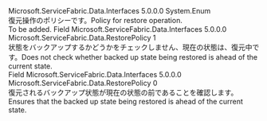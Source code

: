 <Type Name="RestorePolicy" FullName="Microsoft.ServiceFabric.Data.RestorePolicy">
  <TypeSignature Language="C#" Value="public enum RestorePolicy" />
  <TypeSignature Language="ILAsm" Value=".class public auto ansi sealed RestorePolicy extends System.Enum" />
  <TypeSignature Language="DocId" Value="T:Microsoft.ServiceFabric.Data.RestorePolicy" />
  <TypeSignature Language="VB.NET" Value="Public Enum RestorePolicy" />
  <TypeSignature Language="F#" Value="type RestorePolicy = " />
  <AssemblyInfo>
    <AssemblyName>Microsoft.ServiceFabric.Data.Interfaces</AssemblyName>
    <AssemblyVersion>5.0.0.0</AssemblyVersion>
  </AssemblyInfo>
  <Base>
    <BaseTypeName>System.Enum</BaseTypeName>
  </Base>
  <Docs>
    <summary>
            <span data-ttu-id="b8c3b-101">復元操作のポリシーです。</span><span class="sxs-lookup"><span data-stu-id="b8c3b-101">Policy for restore operation.</span></span>
            </summary>
    <remarks>To be added.</remarks>
  </Docs>
  <Members>
    <Member MemberName="Force">
      <MemberSignature Language="C#" Value="Force" />
      <MemberSignature Language="ILAsm" Value=".field public static literal valuetype Microsoft.ServiceFabric.Data.RestorePolicy Force = int32(1)" />
      <MemberSignature Language="DocId" Value="F:Microsoft.ServiceFabric.Data.RestorePolicy.Force" />
      <MemberSignature Language="VB.NET" Value="Force" />
      <MemberSignature Language="F#" Value="Force = 1" Usage="Microsoft.ServiceFabric.Data.RestorePolicy.Force" />
      <MemberType>Field</MemberType>
      <AssemblyInfo>
        <AssemblyName>Microsoft.ServiceFabric.Data.Interfaces</AssemblyName>
        <AssemblyVersion>5.0.0.0</AssemblyVersion>
      </AssemblyInfo>
      <ReturnValue>
        <ReturnType>Microsoft.ServiceFabric.Data.RestorePolicy</ReturnType>
      </ReturnValue>
      <MemberValue>1</MemberValue>
      <Docs>
        <summary>
            <span data-ttu-id="b8c3b-102">状態をバックアップするかどうかをチェックしません、現在の状態は、復元中です。</span><span class="sxs-lookup"><span data-stu-id="b8c3b-102">Does not check whether backed up state being restored is ahead of the current state.</span></span>
            </summary>
      </Docs>
    </Member>
    <Member MemberName="Safe">
      <MemberSignature Language="C#" Value="Safe" />
      <MemberSignature Language="ILAsm" Value=".field public static literal valuetype Microsoft.ServiceFabric.Data.RestorePolicy Safe = int32(0)" />
      <MemberSignature Language="DocId" Value="F:Microsoft.ServiceFabric.Data.RestorePolicy.Safe" />
      <MemberSignature Language="VB.NET" Value="Safe" />
      <MemberSignature Language="F#" Value="Safe = 0" Usage="Microsoft.ServiceFabric.Data.RestorePolicy.Safe" />
      <MemberType>Field</MemberType>
      <AssemblyInfo>
        <AssemblyName>Microsoft.ServiceFabric.Data.Interfaces</AssemblyName>
        <AssemblyVersion>5.0.0.0</AssemblyVersion>
      </AssemblyInfo>
      <ReturnValue>
        <ReturnType>Microsoft.ServiceFabric.Data.RestorePolicy</ReturnType>
      </ReturnValue>
      <MemberValue>0</MemberValue>
      <Docs>
        <summary>
            <span data-ttu-id="b8c3b-103">復元されるバックアップ状態が現在の状態の前であることを確認します。</span><span class="sxs-lookup"><span data-stu-id="b8c3b-103">Ensures that the backed up state being restored is ahead of the current state.</span></span>
            </summary>
      </Docs>
    </Member>
  </Members>
</Type>